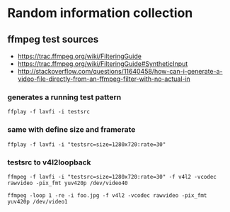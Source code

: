 # Random information collection


## ffmpeg test sources
- https://trac.ffmpeg.org/wiki/FilteringGuide
- https://trac.ffmpeg.org/wiki/FilteringGuide#SyntheticInput
- http://stackoverflow.com/questions/11640458/how-can-i-generate-a-video-file-directly-from-an-ffmpeg-filter-with-no-actual-in

### generates a running test pattern  
`ffplay -f lavfi -i testsrc`

### same with define size and framerate
`ffplay -f lavfi -i "testsrc=size=1280x720:rate=30"`

### testsrc to v4l2loopback
`ffmpeg -f lavfi -i "testsrc=size=1280x720:rate=30" -f v4l2 -vcodec rawvideo -pix_fmt yuv420p /dev/video40`


`ffmpeg -loop 1 -re -i foo.jpg -f v4l2 -vcodec rawvideo -pix_fmt yuv420p /dev/video1`
